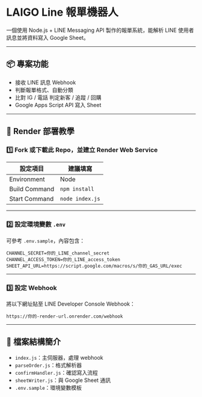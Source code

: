 # LAIGO Line 報單機器人

一個使用 Node.js + LINE Messaging API 製作的報單系統，能解析 LINE 使用者訊息並將資料寫入 Google Sheet。

---

## 📦 專案功能

- 接收 LINE 訊息 Webhook
- 判斷報單格式、自動分類
- 比對 IG / 電話 判定新客 / 追蹤 / 回購
- Google Apps Script API 寫入 Sheet

---

## 🚀 Render 部署教學

### 1️⃣ Fork 或下載此 Repo，並建立 Render Web Service

| 設定項目     | 建議填寫                     |
|--------------|------------------------------|
| Environment  | Node                         |
| Build Command| `npm install`                |
| Start Command| `node index.js`              |

---

### 2️⃣ 設定環境變數 `.env`

可參考 `.env.sample`，內容包含：

```
CHANNEL_SECRET=你的_LINE_channel_secret
CHANNEL_ACCESS_TOKEN=你的_LINE_access_token
SHEET_API_URL=https://script.google.com/macros/s/你的_GAS_URL/exec
```

---

### 3️⃣ 設定 Webhook

將以下網址貼至 LINE Developer Console Webhook：

```
https://你的-render-url.onrender.com/webhook
```

---

## 📂 檔案結構簡介

- `index.js`：主伺服器，處理 webhook
- `parseOrder.js`：格式解析器
- `confirmHandler.js`：確認寫入流程
- `sheetWriter.js`：與 Google Sheet 通訊
- `.env.sample`：環境變數模板
